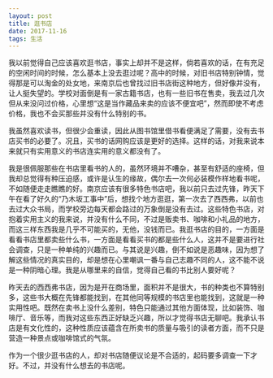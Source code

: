 ```yaml
---
layout: post
title: 逛书店
date: 2017-11-16
tags: 生活
---
```


我以前觉得自己应该喜欢逛书店，事实上却并不是这样，倘若喜欢的话，在有充足的空闲时间的时候，怎么基本上没去逛过呢？高中的时候，对旧书店特别钟情，觉得那是可以淘金的处女地，来南京后也曾找过旧书店街这种地方，但好像并没有，让人挺失望的。学校对面倒是有一家古籍书店，也有一些旧书在售卖，我去过几次但从来没问过价格，心里想“这是当作藏品来卖的应该不便宜吧”，然而即使不考虑价格，我也不会买那些并没有什么特别的书。

我虽然喜欢读书，但很少会重读，因此从图书馆里借书看便满足了需要，没有去书店买书的必要了。况且，买书的话网购应该是更好的选择。这样的话，对我来说本来就只有实用意义的书店连实用的意义都没有了。

我是很佩服那些在书店里看书的人的，虽然环境并不嘈杂，甚至有舒适的座椅，但我却总觉得有种压迫感，或许是认生的缘故，偶尔去一次何必装模作样地看书呢，不如随便走走瞧瞧的好。南京应该有很多特色书店吧，我以前只去过先锋，昨天下午在看了好久的“乃木坂工事中”后，想找个地方逛逛，第一次去了西西弗，以前也去过大众书局，而学校旁边每天都会路过的万象倒是没有去过。这些特色书店，对抱着实用主义的我来说，并没有什么不同，不过是贩卖书、咖啡和小礼品的地方，而这三样东西我是几乎不可能买的，无他，没钱而已。我逛书店的目的，一方面是看看书店里都卖些什么书，一方面是看看买书的都是些什么人，这并不是要进行社会调查，只是一种单纯的兴趣而已。与其说是兴趣，倒不如说是恶趣味，因为想了解这些情况的真实目的，却是想在心里嘲讽一番与自己志趣不同的人，这不能不说是一种阴暗心理。我是从哪里来的自信，觉得自己看的书比别人要好呢？

昨天去的西西弗书店，因为是开在商场里，面积并不是很大，书的种类也不算特别多，这些书大概在先锋都能找到，在其他同等规模的书店里也能找到，这就是一种实用性吧。既然在卖书上没什么差别，特色只能通过其他方面体现，比如装饰、咖啡厅、音乐等，而我对这些东西正好缺乏兴趣，所以才觉得书店无聊吧。我承认书店是有文化性的，这种性质应该蕴含在所卖书的质量与吸引的读者方面，而不只是营造一种景点或咖啡馆式的气氛。

作为一个很少逛书店的人，却对书店随便议论是不合适的，起码要多调查一下才好。不过，并没有什么想去的书店呢。